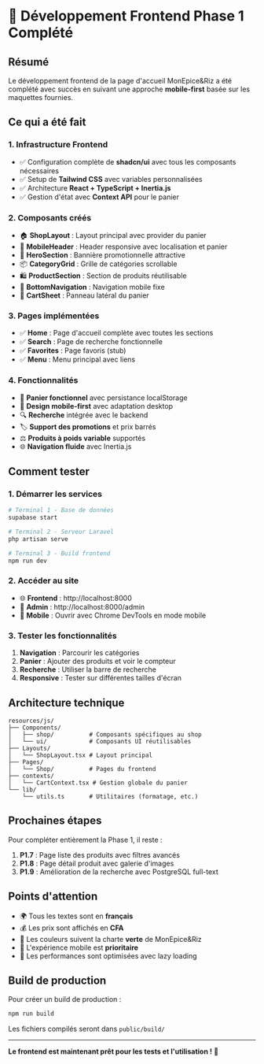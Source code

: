 # 🎉 Développement Frontend Phase 1 Complété

## Résumé

Le développement frontend de la page d'accueil MonEpice&Riz a été complété avec succès en suivant une approche **mobile-first** basée sur les maquettes fournies.

## Ce qui a été fait

### 1. Infrastructure Frontend
- ✅ Configuration complète de **shadcn/ui** avec tous les composants nécessaires
- ✅ Setup de **Tailwind CSS** avec variables personnalisées
- ✅ Architecture **React + TypeScript + Inertia.js**
- ✅ Gestion d'état avec **Context API** pour le panier

### 2. Composants créés
- 🏠 **ShopLayout** : Layout principal avec provider du panier
- 📱 **MobileHeader** : Header responsive avec localisation et panier
- 🎯 **HeroSection** : Bannière promotionnelle attractive
- 📦 **CategoryGrid** : Grille de catégories scrollable
- 🛍️ **ProductSection** : Section de produits réutilisable
- 🧭 **BottomNavigation** : Navigation mobile fixe
- 🛒 **CartSheet** : Panneau latéral du panier

### 3. Pages implémentées
- ✅ **Home** : Page d'accueil complète avec toutes les sections
- ✅ **Search** : Page de recherche fonctionnelle
- ✅ **Favorites** : Page favoris (stub)
- ✅ **Menu** : Menu principal avec liens

### 4. Fonctionnalités
- 🛒 **Panier fonctionnel** avec persistance localStorage
- 📱 **Design mobile-first** avec adaptation desktop
- 🔍 **Recherche** intégrée avec le backend
- 🏷️ **Support des promotions** et prix barrés
- ⚖️ **Produits à poids variable** supportés
- 🌐 **Navigation fluide** avec Inertia.js

## Comment tester

### 1. Démarrer les services
```bash
# Terminal 1 - Base de données
supabase start

# Terminal 2 - Serveur Laravel
php artisan serve

# Terminal 3 - Build frontend
npm run dev
```

### 2. Accéder au site
- 🌐 **Frontend** : http://localhost:8000
- 🔐 **Admin** : http://localhost:8000/admin
- 📱 **Mobile** : Ouvrir avec Chrome DevTools en mode mobile

### 3. Tester les fonctionnalités
1. **Navigation** : Parcourir les catégories
2. **Panier** : Ajouter des produits et voir le compteur
3. **Recherche** : Utiliser la barre de recherche
4. **Responsive** : Tester sur différentes tailles d'écran

## Architecture technique

```
resources/js/
├── Components/
│   ├── shop/          # Composants spécifiques au shop
│   └── ui/            # Composants UI réutilisables
├── Layouts/
│   └── ShopLayout.tsx # Layout principal
├── Pages/
│   └── Shop/          # Pages du frontend
├── contexts/
│   └── CartContext.tsx # Gestion globale du panier
└── lib/
    └── utils.ts       # Utilitaires (formatage, etc.)
```

## Prochaines étapes

Pour compléter entièrement la Phase 1, il reste :

1. **P1.7** : Page liste des produits avec filtres avancés
2. **P1.8** : Page détail produit avec galerie d'images
3. **P1.9** : Amélioration de la recherche avec PostgreSQL full-text

## Points d'attention

- 🌍 Tous les textes sont en **français**
- 💰 Les prix sont affichés en **CFA**
- 🎨 Les couleurs suivent la charte **verte** de MonEpice&Riz
- 📱 L'expérience mobile est **prioritaire**
- 🚀 Les performances sont optimisées avec lazy loading

## Build de production

Pour créer un build de production :
```bash
npm run build
```

Les fichiers compilés seront dans `public/build/`

---

**Le frontend est maintenant prêt pour les tests et l'utilisation !** 🎉